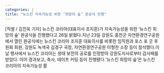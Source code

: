 ```yaml
---
categories: j
title: "뉴스킨 지속가능성 위한 ‘희망의 숲’ 완공식 진행"
---
```

[직썰 / 김진욱 기자] 뉴스킨 코리아(대표이사 조지훈)가 지속가능성을 위한 ‘뉴스킨 희망의 숲’ 완공식을 진행했다고 26일 밝혔다.지난 23일 강원도 홍천군 자연환경연구공원에서 열린 완공식에는 뉴스킨 코리아 조지훈 대표이사를 비롯한 임직원과 포스 포 굿 후원회 회원, 강원도 녹색국 김경구 국장, 자연환경연구공원 이형찬 소장 등이 참석했다.이날 행사에서 뉴스킨 코리아는 생태 보전의 공로를 인정받아 강원도지사로부터 감사패를 받았다. 이어 경과보고, 축사, 테이프 커팅 등이 진행됐다.‘뉴스킨 희망의 숲’은 뉴스킨 코리아의 지속가능성 활